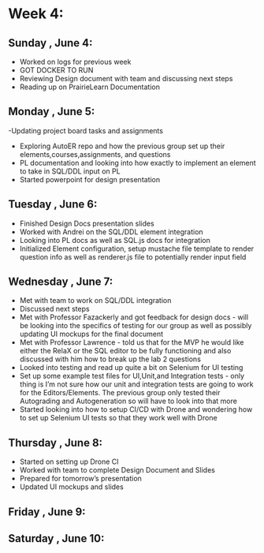 # Week 4:
## Sunday , June 4:
- Worked on logs for previous week
- GOT DOCKER TO RUN
- Reviewing Design document with team and discussing next steps
- Reading up on PrairieLearn Documentation

## Monday , June 5:
-Updating project board tasks and assignments
- Exploring AutoER repo and how the previous group set up their elements,courses,assignments, and questions
- PL documentation and looking into how exactly to implement an element to take in SQL/DDL input on PL
- Started powerpoint for design presentation

## Tuesday , June 6:
- Finished Design Docs presentation slides
- Worked with Andrei on the SQL/DDL element integration
- Looking into PL docs as well as SQL.js docs for integration
- Initialized Element configuration, setup mustache file template to render question info as well as renderer.js file to potentially render input field

## Wednesday , June 7:
- Met with team to work on SQL/DDL integration
- Discussed next steps
- Met with Professor Fazackerly and got feedback for design docs - will be looking into the specifics of testing for our group as well as possibly updating UI mockups for the final document
- Met with Professor Lawrence - told us that for the MVP he would like either the RelaX or the SQL editor to be fully functioning and also discussed with him how to break up the lab 2 questions
- Looked into testing and read up quite a bit on Selenium for UI testing
- Set up some example test files for UI,Unit,and Integration tests - only thing is I’m not sure how our unit and integration tests are going to work for the Editors/Elements. The previous group only tested their Autograding and Autogeneration so will have to look into that more
- Started looking into how to setup CI/CD with Drone and wondering how to set up Selenium UI tests so that they work well with Drone

## Thursday , June 8:
- Started on setting up Drone CI
- Worked with team to complete Design Document and Slides
- Prepared for tomorrow’s presentation
- Updated UI mockups and slides

## Friday , June 9:

## Saturday , June 10:
